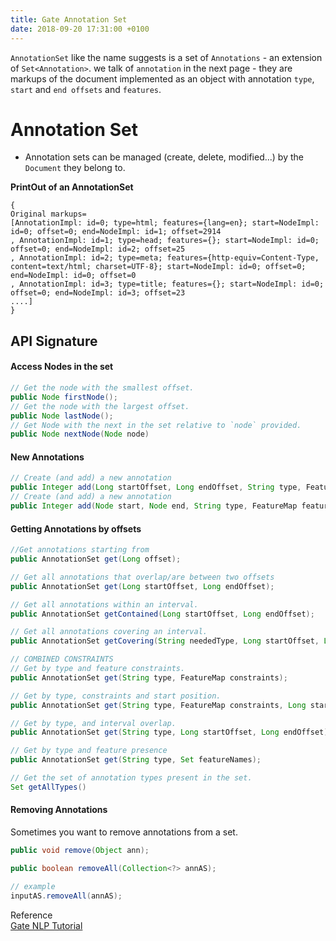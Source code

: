 ```yaml
---
title: Gate Annotation Set
date: 2018-09-20 17:31:00 +0100
---
```


`AnnotationSet` like the name suggests is a set of `Annotations` - an extension of `Set<Annotation>`.
we talk of `annotation` in the next page - they are markups of the document implemented as an object with annotation `type`, 
`start` and `end offsets` and `features`.

# Annotation Set
- Annotation sets can be managed (create, delete, modified...) by the `Document` they belong to.



**PrintOut of an AnnotationSet**
```
{
Original markups=
[AnnotationImpl: id=0; type=html; features={lang=en}; start=NodeImpl: id=0; offset=0; end=NodeImpl: id=1; offset=2914
, AnnotationImpl: id=1; type=head; features={}; start=NodeImpl: id=0; offset=0; end=NodeImpl: id=2; offset=25
, AnnotationImpl: id=2; type=meta; features={http-equiv=Content-Type, content=text/html; charset=UTF-8}; start=NodeImpl: id=0; offset=0; end=NodeImpl: id=0; offset=0
, AnnotationImpl: id=3; type=title; features={}; start=NodeImpl: id=0; offset=0; end=NodeImpl: id=3; offset=23
....]
}
```

## API Signature
#### Access Nodes in the set

```java
// Get the node with the smallest offset.
public Node firstNode();
// Get the node with the largest offset.
public Node lastNode();
// Get Node with the next in the set relative to `node` provided.
public Node nextNode(Node node)
```

#### New Annotations
```java
// Create (and add) a new annotation
public Integer add(Long startOffset, Long endOffset, String type, FeatureMap features);
// Create (and add) a new annotation
public Integer add(Node start, Node end, String type, FeatureMap features);
```

#### Getting Annotations by offsets
```java
//Get annotations starting from
public AnnotationSet get(Long offset);

// Get all annotations that overlap/are between two offsets
public AnnotationSet get(Long startOffset, Long endOffset);

// Get all annotations within an interval.
public AnnotationSet getContained(Long startOffset, Long endOffset);

// Get all annotations covering an interval.
public AnnotationSet getCovering(String neededType, Long startOffset, Long endOffset);

// COMBINED CONSTRAINTS
// Get by type and feature constraints.
public AnnotationSet get(String type, FeatureMap constraints);

// Get by type, constraints and start position.
public AnnotationSet get(String type, FeatureMap constraints, Long startOffset);

// Get by type, and interval overlap.
public AnnotationSet get(String type, Long startOffset, Long endOffset);

// Get by type and feature presence
public AnnotationSet get(String type, Set featureNames);

// Get the set of annotation types present in the set.
Set getAllTypes()
```

#### Removing Annotations
Sometimes you want to remove annotations from a set.

```java
public void remove(Object ann);

public boolean removeAll(Collection<?> annAS);

// example
inputAS.removeAll(annAS);
```


Reference  
[Gate NLP Tutorial](https://gate.ac.uk)

